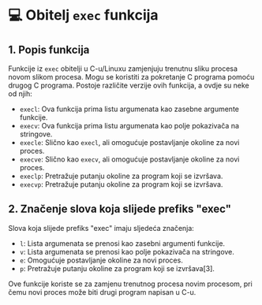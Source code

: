 # 💻 Obitelj `exec` funkcija

## 1. Popis funkcija

Funkcije iz `exec` obitelji u C-u/Linuxu zamjenjuju trenutnu sliku procesa novom slikom procesa. Mogu se koristiti za pokretanje C programa pomoću drugog C programa. Postoje različite verzije ovih funkcija, a ovdje su neke od njih:

- `execl`: Ova funkcija prima listu argumenata kao zasebne argumente funkcije.
- `execv`: Ova funkcija prima listu argumenata kao polje pokazivača na stringove.
- `execle`: Slično kao `execl`, ali omogućuje postavljanje okoline za novi proces.
- `execve`: Slično kao `execv`, ali omogućuje postavljanje okoline za novi proces.
- `execlp`: Pretražuje putanju okoline za program koji se izvršava.
- `execvp`: Pretražuje putanju okoline za program koji se izvršava.

## 2. Značenje slova koja slijede prefiks "exec"

Slova koja slijede prefiks "exec" imaju sljedeća značenja:
- `l`: Lista argumenata se prenosi kao zasebni argumenti funkcije.
- `v`: Lista argumenata se prenosi kao polje pokazivača na stringove.
- `e`: Omogućuje postavljanje okoline za novi proces.
- `p`: Pretražuje putanju okoline za program koji se izvršava[3].

Ove funkcije koriste se za zamjenu trenutnog procesa novim procesom, pri čemu novi proces može biti drugi program napisan u C-u.
